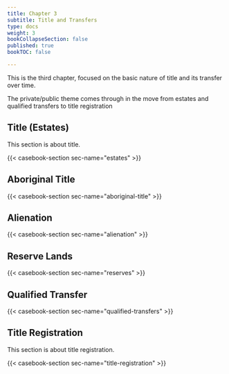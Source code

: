 ```yaml
---
title: Chapter 3
subtitle: Title and Transfers
type: docs
weight: 3
bookCollapseSection: false
published: true
bookTOC: false

---
```


This is the third chapter, focused on the basic nature of title and its transfer over time.

The private/public theme comes through in the move from estates and qualified transfers to title registration

## Title (Estates)

This section is about title.

{{< casebook-section sec-name="estates" >}}

## Aboriginal Title

{{< casebook-section sec-name="aboriginal-title" >}}

## Alienation 

{{< casebook-section sec-name="alienation" >}}

## Reserve Lands 

{{< casebook-section sec-name="reserves" >}}

## Qualified Transfer

{{< casebook-section sec-name="qualified-transfers" >}}

## Title Registration

This section is about title registration.

{{< casebook-section sec-name="title-registration" >}}